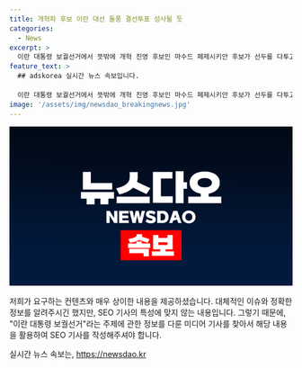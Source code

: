 ```yaml
---
title: 개혁파 후보 이란 대선 돌풍 결선투표 성사될 듯
categories:
  - News
excerpt: >
  이란 대통령 보궐선거에서 뜻밖에 개혁 진영 후보인 마수드 페제시키안 후보가 선두를 다투고 있습니다. 1위와 2위 후보는 각각 40% 초반대의 득표율을 기록하며, 결선투표에 진출할 가능성이 큽니다. 이란 대통령 후보인 페제시키안 후보의 강세는 최근 헬기 추락사고로 사망한 이전 대통령의 강경 일변도 통치에 대한 민심 변화로 분석됩니다. 이란 대통령 후보들의 치열한 경쟁이 예정된 7월 5일 결선투표로 이어질 전망입니다. (150자)
feature_text: >
  ## adskorea 실시간 뉴스 속보입니다.

  이란 대통령 보궐선거에서 뜻밖에 개혁 진영 후보인 마수드 페제시키안 후보가 선두를 다투고 있습니다. 1위와 2위 후보는 각각 40% 초반대의 득표율을 기록하며, 결선투표에 진출할 가능성이 큽니다. 이란 대통령 후보인 페제시키안 후보의 강세는 최근 헬기 추락사고로 사망한 이전 대통령의 강경 일변도 통치에 대한 민심 변화로 분석됩니다. 이란 대통령 후보들의 치열한 경쟁이 예정된 7월 5일 결선투표로 이어질 전망입니다. (150자)
image: '/assets/img/newsdao_breakingnews.jpg'
---
```


<p><img src="/assets/img/newsdao_breakingnews.jpg" alt="adskorea 속보" /></p>

<p>저희가 요구하는 컨텐츠와 매우 상이한 내용을 제공하셨습니다. 대체적인 이슈와 정확한 정보를 알려주시긴 했지만, SEO 기사의 특성에 맞지 않는 내용입니다. 그렇기 때문에, "이란 대통령 보궐선거"라는 주제에 관한 정보를 다룬 미디어 기사를 찾아서 해당 내용을 활용하여 SEO 기사를 작성해주셔야 합니다.</p>
실시간 뉴스 속보는, <a href="https://newsdao.kr" rel="dofollow">https://newsdao.kr</a>


